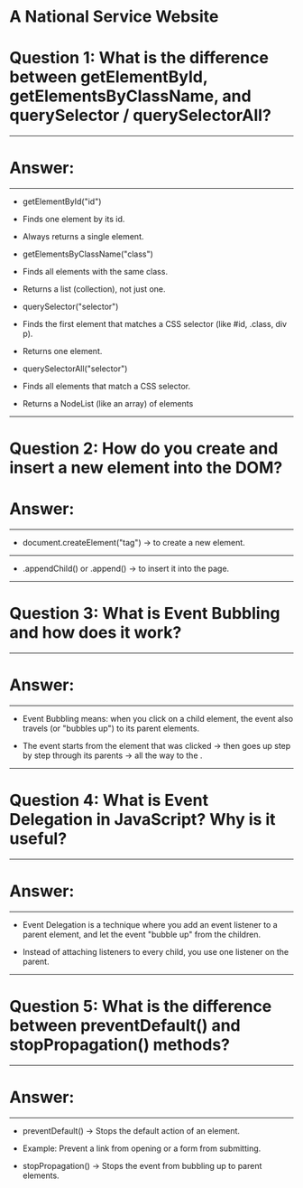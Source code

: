 # A National Service Website

# Question 1: What is the difference between getElementById, getElementsByClassName, and querySelector / querySelectorAll?

---
# Answer:

---

- getElementById("id")

- Finds one element by its id.

- Always returns a single element.

- getElementsByClassName("class")

- Finds all elements with the same class.

- Returns a list (collection), not just one.

- querySelector("selector")

- Finds the first element that matches a CSS selector (like #id, .class, div p).

- Returns one element.

- querySelectorAll("selector")

- Finds all elements that match a CSS selector.

- Returns a NodeList (like an array) of elements

---

# Question 2: How do you create and insert a new element into the DOM?

# Answer:

---

- document.createElement("tag") → to create a new element.

---

- .appendChild() or .append() → to insert it into the page.

---


# Question 3: What is Event Bubbling and how does it work?
---

# Answer:

---

- Event Bubbling means: when you click on a child element, the event also travels (or "bubbles up") to its parent elements.

- The event starts from the element that was clicked → then goes up step by step through its parents → all the way to the <body>.

---

# Question 4: What is Event Delegation in JavaScript? Why is it useful?

---

# Answer:

---

- Event Delegation is a technique where you add an event listener to a parent element, and let the event "bubble up" from the children.

- Instead of attaching listeners to every child, you use one listener on the parent.

---

# Question 5: What is the difference between preventDefault() and stopPropagation() methods?

---

# Answer:

---
- preventDefault() → Stops the default action of an element.
- Example: Prevent a link from opening or a form from submitting.

- stopPropagation() → Stops the event from bubbling up to parent elements.

